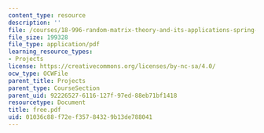 ```yaml
---
content_type: resource
description: ''
file: /courses/18-996-random-matrix-theory-and-its-applications-spring-2004/01036c88f72ef35784329b13de788041_free.pdf
file_size: 199328
file_type: application/pdf
learning_resource_types:
- Projects
license: https://creativecommons.org/licenses/by-nc-sa/4.0/
ocw_type: OCWFile
parent_title: Projects
parent_type: CourseSection
parent_uid: 92226527-6116-127f-97ed-88eb71bf1418
resourcetype: Document
title: free.pdf
uid: 01036c88-f72e-f357-8432-9b13de788041
---
```

